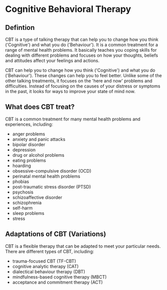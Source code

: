 # Cognitive Behavioral Therapy

## Defintion
CBT is a type of talking therapy that can help you to change how you think ('Cognitive') and what you do ('Behaviour'). It is a common treatment for a range of mental health problems. It basically teaches you coping skills for dealing with different problems and focuses on how your thoughts, beliefs and attitudes affect your feelings and actions.

CBT can help you to change how you think ('Cognitive') and what you do ('Behaviour'). These changes can help you to feel better. Unlike some of the other talking treatments, it focuses on the 'here and now' problems and difficulties. Instead of focusing on the causes of your distress or symptoms in the past, it looks for ways to improve your state of mind now.
## What does CBT treat?
CBT is a common treatment for many mental health problems and experiences, including:
- anger problems
- anxiety and panic attacks
- bipolar disorder
- depression
- drug or alcohol problems
- eating problems
- hoarding
- obsessive-compulsive disorder (OCD)
- perinatal mental health problems
- phobias
- post-traumatic stress disorder (PTSD)
- psychosis
- schizoaffective disorder
- schizophrenia
- self-harm
- sleep problems
- stress
## Adaptations of CBT (Variations)
CBT is a flexible therapy that can be adapted to meet your particular needs. There are different types of CBT, including:
- trauma-focused CBT (TF-CBT)
- cognitive analytic therapy (CAT)
- dialectical behaviour therapy (DBT)
- mindfulness-based cognitive therapy (MBCT)
- acceptance and commitment therapy (ACT)
